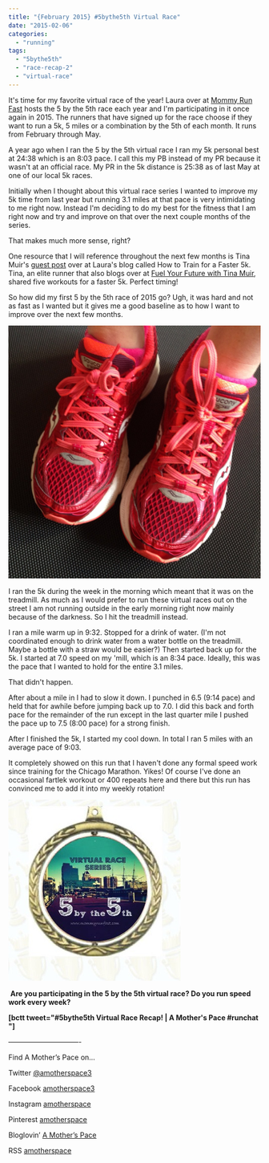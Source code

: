 ```yaml
---
title: "{February 2015} #5bythe5th Virtual Race"
date: "2015-02-06"
categories: 
  - "running"
tags: 
  - "5bythe5th"
  - "race-recap-2"
  - "virtual-race"
---
```


It's time for my favorite virtual race of the year! Laura over at [Mommy Run Fast](http://www.mommyrunfast.com/) hosts the 5 by the 5th race each year and I'm participating in it once again in 2015. The runners that have signed up for the race choose if they want to run a 5k, 5 miles or a combination by the 5th of each month. It runs from February through May.

A year ago when I ran the 5 by the 5th virtual race I ran my 5k personal best at 24:38 which is an 8:03 pace. I call this my PB instead of my PR because it wasn't at an official race. My PR in the 5k distance is 25:38 as of last May at one of our local 5k races.

Initially when I thought about this virtual race series I wanted to improve my 5k time from last year but running 3.1 miles at that pace is very intimidating to me right now. Instead I'm deciding to do my best for the fitness that I am right now and try and improve on that over the next couple months of the series.

That makes much more sense, right?

One resource that I will reference throughout the next few months is Tina Muir's [guest post](http://www.mommyrunfast.com/how-to-train-for-a-faster-5k-2/) over at Laura's blog called How to Train for a Faster 5k. Tina, an elite runner that also blogs over at [Fuel Your Future with Tina Muir](http://tinamuir.com/), shared five workouts for a faster 5k. Perfect timing!

So how did my first 5 by the 5th race of 2015 go? Ugh, it was hard and not as fast as I wanted but it gives me a good baseline as to how I want to improve over the next few months.

![#5bythe5th Virtual Race | amotherspace.net](images/photo-19-e1422999744617-1024x1024.jpg)

I ran the 5k during the week in the morning which meant that it was on the treadmill. As much as I would prefer to run these virtual races out on the street I am not running outside in the early morning right now mainly because of the darkness. So I hit the treadmill instead.

I ran a mile warm up in 9:32. Stopped for a drink of water. (I'm not coordinated enough to drink water from a water bottle on the treadmill. Maybe a bottle with a straw would be easier?) Then started back up for the 5k. I started at 7.0 speed on my 'mill, which is an 8:34 pace. Ideally, this was the pace that I wanted to hold for the entire 3.1 miles.

That didn't happen.

After about a mile in I had to slow it down. I punched in 6.5 (9:14 pace) and held that for awhile before jumping back up to 7.0. I did this back and forth pace for the remainder of the run except in the last quarter mile I pushed the pace up to 7.5 (8:00 pace) for a strong finish.

After I finished the 5k, I started my cool down. In total I ran 5 miles with an average pace of 9:03.

It completely showed on this run that I haven't done any formal speed work since training for the Chicago Marathon. Yikes! Of course I've done an occasional fartlek workout or 400 repeats here and there but this run has convinced me to add it into my weekly rotation!

![5-by-5th-Medals | amotherspace.net](images/5-by-5th-Medals.jpg)

 **Are you participating in the 5 by the 5th virtual race? Do you run speed work every week?**

**\[bctt tweet="#5bythe5th Virtual Race Recap! | A Mother's Pace #runchat "\]**

——————————-

Find A Mother’s Pace on…

Twitter [@amotherspace3](https://twitter.com/amotherspace3)

Facebook [amotherspace3](http://facebook.com/amotherspace3)

Instagram [amotherspace](http://instagram.com/amotherspace)

Pinterest [amotherspace](http://pinterest.com/amotherspace/)

Bloglovin’ [A Mother’s Pace](http://www.bloglovin.com/en/blog/6680087)

RSS [amotherspace](http://feeds.feedburner.com/amotherspace)

